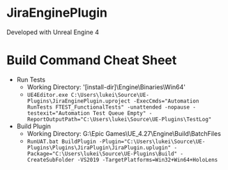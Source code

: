 # JiraEnginePlugin

Developed with Unreal Engine 4


# Build Command Cheat Sheet
* Run Tests
    * Working Directory: '[install-dir]\Engine\Binaries\Win64\'
    * ```UE4Editor.exe C:\Users\lukei\Source\UE-Plugins\JiraEnginePlugin.uproject -ExecCmds="Automation RunTests FTEST_FunctionalTests" -unattended -nopause -testexit="Automation Test Queue Empty" -ReportOutputPath="C:\Users\lukei\Source\UE-Plugins\TestLog"```
* Build Plugin
    * Working Directory: G:\Epic Games\UE_4.27\Engine\Build\BatchFiles
    * ```RunUAT.bat BuildPlugin -Plugin="C:\Users\lukei\Source\UE-Plugins\Plugins\JiraPlugin\JiraPlugin.uplugin" -Package="C:\Users\lukei\Source\UE-Plugins\Build" -CreateSubFolder -VS2019 -TargetPlatforms=Win32+Win64+HoloLens```
